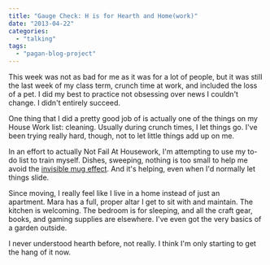```yaml
---
title: "Gauge Check: H is for Hearth and Home(work)"
date: "2013-04-22"
categories: 
  - "talking"
tags: 
  - "pagan-blog-project"
---
```


This week was not as bad for me as it was for a lot of people, but it was still the last week of my class term, crunch time at work, and included the loss of a pet. I did my best to practice not obsessing over news I couldn't change. I didn't entirely succeed.

One thing that I did a pretty good job of is actually one of the things on my House Work list: cleaning. Usually during crunch times, I let things go. I've been trying really hard, though, not to let little things add up on me.

In an effort to actually Not Fail At Housework, I'm attempting to use my to-do list to train myself. Dishes, sweeping, nothing is too small to help me avoid the [invisible mug effect](http://offbeathome.com/2013/03/add-and-housework). And it's helping, even when I'd normally let things slide.

Since moving, I really feel like I live in a home instead of just an apartment. Mara has a full, proper altar I get to sit with and maintain. The kitchen is welcoming. The bedroom is for sleeping, and all the craft gear, books, and gaming supplies are elsewhere. I've even got the very basics of a garden outside. 

I never understood hearth before, not really. I think I'm only starting to get the hang of it now.
